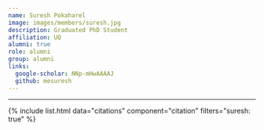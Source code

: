 ```yaml
---
name: Suresh Pokaharel
image: images/members/suresh.jpg
description: Graduated PhD Student
affiliation: UQ
alumni: true
role: alumni
group: alumni
links:
  google-scholar: NNp-mHwAAAAJ
  github: mesuresh
---
```


---

{% include list.html data="citations" component="citation" filters="suresh: true" %}
